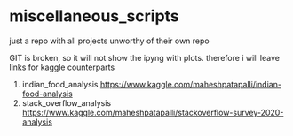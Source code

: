 # miscellaneous_scripts
just a repo with all projects unworthy of their own repo


GIT is broken, so it will not show the ipyng with plots. therefore i will leave links for kaggle counterparts

1. indian_food_analysis <https://www.kaggle.com/maheshpatapalli/indian-food-analysis>
2. stack_overflow_analysis <https://www.kaggle.com/maheshpatapalli/stackoverflow-survey-2020-analysis>
